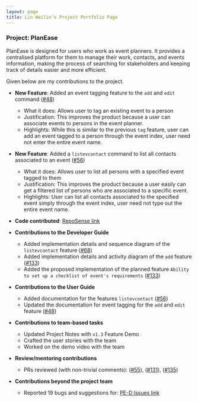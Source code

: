 ```yaml
---
layout: page
title: Lin Weilin's Project Portfolio Page
---
```


### Project: PlanEase

PlanEase is designed for users who work as event planners.
It provides a centralised platform for them to manage their work, contacts, and events information, making the process of searching for stakeholders and keeping track of details easier and more efficient.

Given below are my contributions to the project.

* **New Feature**: Added an event tagging feature to the `add` and `edit` command ([\#48](https://github.com/AY2223S2-CS2103-W16-3/tp/pull/48))
  * What it does: Allows user to tag an existing event to a person 
  * Justification: This improves the product because a user can associate events to persons in the event planner. 
  * Highlights: While this is similar to the previous `tag` feature, user can add an event tagged to a person through the event index, user need not enter the entire event name.
  
* **New Feature**: Added a `listevcontact` command to list all contacts associated to an event ([\#56](https://github.com/AY2223S2-CS2103-W16-3/tp/pull/56))
  * What it does: Allows user to list all persons with a specified event tagged to them 
  * Justification: This improves the product because a user easily can get a filtered list of persons who are associated to a specific event. 
  * Highlights: User can list all contacts associated to the specified event simply through the event index, user need not type out the entire event name.

* **Code contributed**: [RepoSense link](https://nus-cs2103-ay2223s2.github.io/tp-dashboard/?search=weilin1202&breakdown=true)

* **Contributions to the Developer Guide**
  * Added implementation details and sequence diagram of the `listevcontact` feature ([\#68](https://github.com/AY2223S2-CS2103-W16-3/tp/pull/68))
  * Added implementation details and activity diagram of the `add` feature ([\#133](https://github.com/AY2223S2-CS2103-W16-3/tp/pull/133))
  * Added the proposed implementation of the planned feature `Ability to set up a checklist of event's requirements` ([\#133](https://github.com/AY2223S2-CS2103-W16-3/tp/pull/133))
  
* **Contributions to the User Guide**
  * Added documentation for the features `listevcontact` ([\#56](https://github.com/AY2223S2-CS2103-W16-3/tp/pull/56))
  * Updated the documentation for event tagging for the `add` and `edit` feature ([\#48](https://github.com/AY2223S2-CS2103-W16-3/tp/pull/48))
  
* **Contributions to team-based tasks**
  * Updated Project Notes with `v1.3` Feature Demo
  * Crafted the user stories with the team
  * Worked on the demo video with the team
  
* **Review/mentoring contributions**
  * PRs reviewed (with non-trivial comments): ([\#55](https://github.com/AY2223S2-CS2103-W16-3/tp/pull/55)), ([\#131](https://github.com/AY2223S2-CS2103-W16-3/tp/pull/131)), ([\#135](https://github.com/AY2223S2-CS2103-W16-3/tp/pull/135))
  
* **Contributions beyond the project team**
  * Reported 19 bugs and suggestions for: [PE-D Issues link](https://github.com/weilin1202/ped/issues)


